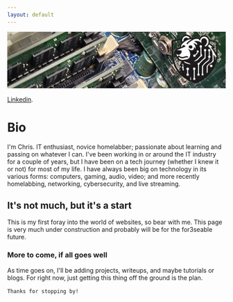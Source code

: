 ```yaml
---
layout: default
---
```

![Picture](https://github.com/CBrown603/cbrown.github.io/blob/main/techbannerBT.jpg)


[Linkedin](https://www.linkedin.com/in/chrisbrownbt603/).


# Bio
I'm Chris. IT enthusiast, novice homelabber; passionate about learning and passing on whatever I can.
I've been working in or around the IT industry for a couple of years, but I have been on a tech journey (whether I knew it or not) for most of my life.
I have always been big on technology in its various forms: computers, gaming, audio, video; and more recently homelabbing, networking, cybersecurity, and live streaming.

## It's not much, but it's a start
This is my first foray into the world of websites, so bear with me. This page is very much under construction and probably will be for the for3seable future.

### More to come, if all goes well
As time goes on, I'll be adding projects, writeups, and maybe tutorials or blogs. For right now, just getting this thing off the ground is the plan.

```
Thanks for stopping by!
```
